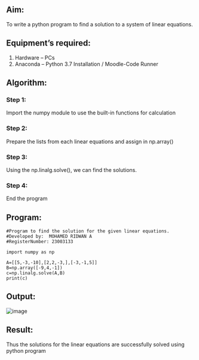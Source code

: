
## Aim:
To write a python program to find a solution to a system of linear equations.
## Equipment’s required:
1. 	Hardware – PCs
2. 	Anaconda – Python 3.7 Installation / Moodle-Code Runner
## Algorithm:
### Step 1: 
Import the numpy module to use the built-in functions for calculation
### Step 2: 
Prepare the lists from each linear equations and assign in np.array()
### Step 3: 
Using the np.linalg.solve(), we can find the solutions.
### Step 4: 
End the program
## Program:
```
#Program to find the solution for the given linear equations.
#Developed by:  MOHAMED RIDWAN A
#RegisterNumber: 23003133

import numpy as np

A=[[5,-3,-10],[2,2,-3,],[-3,-1,5]]
B=np.array([-9,4,-1])
c=np.linalg.solve(A,B)
print(c) 
```
## Output:
![image](https://github.com/MOHAMEDRIDWAN/-SOLUTION-TO-A-SYSTEM-OF-LINEAR-EQUATIONS/assets/146993368/beabb92a-7f57-420a-8842-6a1d282025b3)


## Result: 
Thus the solutions for the linear equations are successfully solved using python program

